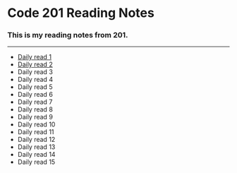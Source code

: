 # Code 201 Reading Notes
### This is my reading notes from 201.
<hr>

- [Daily read 1](daily-01.md)
- [Daily read 2](daily-02.md)
- Daily read 3
- Daily read 4
- Daily read 5
- Daily read 6
- Daily read 7
- Daily read 8
- Daily read 9
- Daily read 10
- Daily read 11
- Daily read 12
- Daily read 13
- Daily read 14
- Daily read 15


